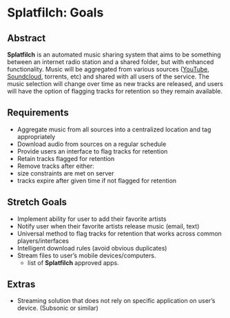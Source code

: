 # Splatfilch: Goals

## Abstract
__Splatfilch__ is an automated music sharing system that aims to be something between an internet radio station and a shared folder, but with enhanced functionality.  Music will be aggregated from various sources ([YouTube](www.youtube.com), [Soundcloud](www.soundcloud.com), torrents, etc) and shared with all users of the service.  The music selection will change over time as new tracks are released, and users will have the option of flagging tracks for retention so they remain available. 

## Requirements
- Aggregate music from all sources into a centralized location and tag appropriately
- Download audio from sources on a regular schedule 
- Provide users an interface to flag tracks for retention
- Retain tracks flagged for retention
- Remove tracks after either:
- size constraints are met on server
- tracks expire after given time if not flagged for retention

## Stretch Goals
- Implement ability for user to add their favorite artists
- Notify user when their favorite artists release music (email, text)
- Universal method to flag tracks for retention that works across common players/interfaces
- Intelligent download rules (avoid obvious duplicates)
- Stream files to user’s mobile devices/computers.
    - list of __Splatfilch__ approved apps.

## Extras
- Streaming solution that does not rely on specific application on user’s device.  (Subsonic or similar)

